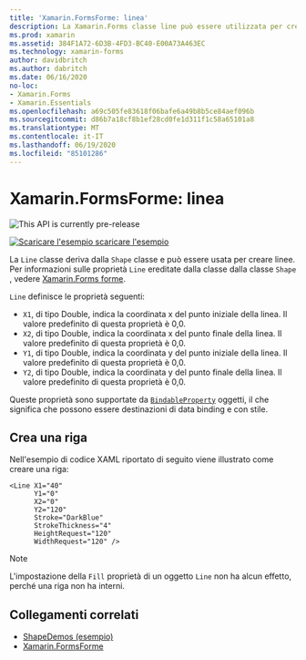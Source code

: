 ```yaml
---
title: 'Xamarin.FormsForme: linea'
description: La Xamarin.Forms classe line può essere utilizzata per creare linee.
ms.prod: xamarin
ms.assetid: 384F1A72-6D3B-4FD3-BC40-E00A73A463EC
ms.technology: xamarin-forms
author: davidbritch
ms.author: dabritch
ms.date: 06/16/2020
no-loc:
- Xamarin.Forms
- Xamarin.Essentials
ms.openlocfilehash: a69c505fe83618f06bafe6a49b8b5ce84aef096b
ms.sourcegitcommit: d86b7a18cf8b1ef28cd0fe1d311f1c58a65101a8
ms.translationtype: MT
ms.contentlocale: it-IT
ms.lasthandoff: 06/19/2020
ms.locfileid: "85101286"
---
```

# <a name="xamarinforms-shapes-line"></a>Xamarin.FormsForme: linea

![](~/media/shared/preview.png "This API is currently pre-release")

[![Scaricare ](~/media/shared/download.png) l'esempio scaricare l'esempio](https://github.com/xamarin/xamarin-forms-samples/tree/master/UserInterface/ShapesDemos/)

La `Line` classe deriva dalla `Shape` classe e può essere usata per creare linee. Per informazioni sulle proprietà `Line` ereditate dalla classe dalla classe `Shape` , vedere [ Xamarin.Forms forme](index.md).

`Line` definisce le proprietà seguenti:

- `X1`, di tipo Double, indica la coordinata x del punto iniziale della linea. Il valore predefinito di questa proprietà è 0,0.
- `X2`, di tipo Double, indica la coordinata x del punto finale della linea. Il valore predefinito di questa proprietà è 0,0.
- `Y1`, di tipo Double, indica la coordinata y del punto iniziale della linea. Il valore predefinito di questa proprietà è 0,0.
- `Y2`, di tipo Double, indica la coordinata y del punto finale della linea. Il valore predefinito di questa proprietà è 0,0.

Queste proprietà sono supportate da [`BindableProperty`](xref:Xamarin.Forms.BindableProperty) oggetti, il che significa che possono essere destinazioni di data binding e con stile.

## <a name="create-a-line"></a>Crea una riga

Nell'esempio di codice XAML riportato di seguito viene illustrato come creare una riga:

```xaml
<Line X1="40"
      Y1="0"
      X2="0"
      Y2="120"
      Stroke="DarkBlue"
      StrokeThickness="4"
      HeightRequest="120"
      WidthRequest="120" />
```

> [!NOTE]
> L'impostazione della `Fill` proprietà di un oggetto `Line` non ha alcun effetto, perché una riga non ha interni.

## <a name="related-links"></a>Collegamenti correlati

- [ShapeDemos (esempio)](https://github.com/xamarin/xamarin-forms-samples/tree/master/UserInterface/ShapesDemos/)
- [Xamarin.FormsForme](index.md)
